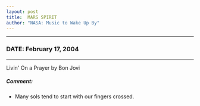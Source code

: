 ```yaml
---
layout: post
title:  MARS SPIRIT
author: "NASA: Music to Wake Up By"
---
```


----
### DATE: February 17, 2004
----
Livin' On a Prayer by Bon Jovi

##### Comment:
* Many sols tend to start with our fingers crossed.
